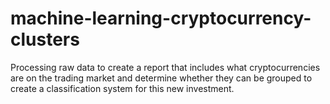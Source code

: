 # machine-learning-cryptocurrency-clusters
Processing raw data to create a report that includes what cryptocurrencies are on the trading market and determine whether they can be grouped to create a classification system for this new investment.
